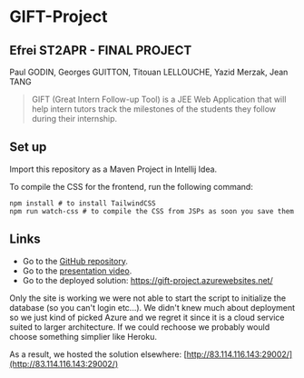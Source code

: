 # GIFT-Project

## Efrei ST2APR - FINAL PROJECT

Paul GODIN, Georges GUITTON, Titouan LELLOUCHE, Yazid Merzak, Jean TANG

> GIFT (Great Intern Follow-up Tool) is a JEE Web Application that will help intern
> tutors track the milestones of the students they
> follow during their internship.

## Set up

Import this repository as a Maven Project in Intellij Idea.

To compile the CSS for the frontend, run the following command:

```shell
npm install # to install TailwindCSS
npm run watch-css # to compile the CSS from JSPs as soon you save them
```

## Links

- Go to the [GitHub repository](https://github.com/georgesguitton/GIFT-Project).
- Go to the [presentation video](https://youtu.be/of5CAgBcO_Q).
- Go to the deployed solution: https://gift-project.azurewebsites.net/

Only the site is working we were not able to start the script to initialize the database (so you can't login etc...).
We didn't knew much about deployment so we just kind of picked Azure and we regret it since it is a cloud service suited to larger architecture.
If we could rechoose we probably would choose something simplier like Heroku.

As a result, we hosted the solution elsewhere: [http://83.114.116.143:29002/](http://83.114.116.143:29002/)
